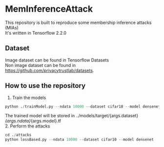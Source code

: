# MemInferenceAttack

This repository is built to reproduce some membership inference attacks (MIAs)<br>
It's written in Tensorflow 2.2.0<br>

## Dataset
Image dataset can be found in Tensorflow Datasets<br>
Non image dataset can be found in https://github.com/privacytrustlab/datasets.


## How to use the repository
1. Train the models

```python
python ./trainModel.py --ndata 10000 --dataset cifar10 --model densenet --epoch 50 --batch_size 128 --lr 1e-3 
```
The trained model will be stored in ../models/target/{args.dataset}_{args.ndata}_{args.model}.tf<br>
2. Perform the attacks
```python
cd ./attacks
python lossBased.py --ndata 10000 --dataset cifar10 --model densenet
```
